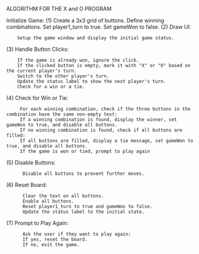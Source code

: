 ALGORITHM FOR THE X and O PROGRAM

Initialize Game:
(1) Create a 3x3 grid of buttons.
       Define winning combinations.
       Set player1_turn to true.
       Set gameWon to false.
(2) Draw UI:

        Setup the game window and display the initial game status.
(3) Handle Button Clicks:

        If the game is already won, ignore the click.
        If the clicked button is empty, mark it with "X" or "O" based on the current player's turn.
        Switch to the other player's turn.
        Update the status label to show the next player's turn.
        Check for a win or a tie.
(4) Check for Win or Tie:

         For each winning combination, check if the three buttons in the combination have the same non-empty text:
         If a winning combination is found, display the winner, set gameWon to true, and disable all buttons.
         If no winning combination is found, check if all buttons are filled:
         If all buttons are filled, display a tie message, set gameWon to true, and disable all buttons.
         If the game is won or tied, prompt to play again
(5) Disable Buttons:

          Disable all buttons to prevent further moves.
(6) Reset Board:

          Clear the text on all buttons.
          Enable all buttons.
          Reset player1_turn to true and gameWon to false.
          Update the status label to the initial state.
(7) Prompt to Play Again:

          Ask the user if they want to play again:
          If yes, reset the board.
          If no, exit the game.
